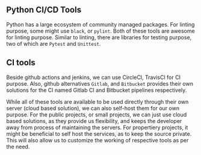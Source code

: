 ## Python CI/CD Tools

Python has a large ecosystem of community managed packages. For linting purpose, some might use `black`, or `pylint`.
Both of these tools are awesome for linting purpose. Similar to linting, there are libraries for testing purpose, two of which are
`Pytest` and `Unittest`.

## CI tools
Beside github actions and jenkins, we can use CircleCI, TravisCI for CI purpose. Also, github alternatives `Gitlab`, and `Bitbucket`
provides their own solutions for the CI named Gitlab CI and Bitbucket pipelines respectively.

While all of these tools are available to be used directly through their own server (cloud based solution), we can also self-host them
for our own purpose. For the public projects, or small projects, we can just use cloud based solutions, as they provide us flexibility,
and keeps the developer away from process of maintaining the servers.
For propertiery projects, it might be beneficial to self host the services, as to keep the source private. This will also allow us
to customize the working of respective tools as per the need.
